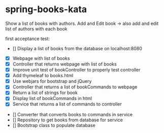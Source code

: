# spring-books-kata
Show a list of books with authors.
Add and Edit book -> also add and edit list of authors with each book


first acceptance test: 
- [] Display a list of books from the database on localhost:8080
- [x] Webpage with list of books
- [x] Controller that returns webpage with list of books
- [x] Improve unit test of bookController to properly test controller
- [x] Add thymeleaf to books.html
- [x] Use webjars for bootstrap and jQuery
- [x] Controller that returns a list of bookCommands to webpage
- [x] Return a list of strings for book
- [x] Display list of bookCommands in html
- [x] Service that returns a list of commands to controller
- [] Converter that converts books to commands in service
- [] Repository to get books from database for service
- [] Bootstrap class to populate database
